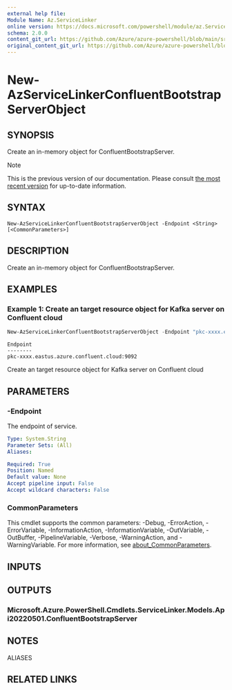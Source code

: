 ```yaml
---
external help file: 
Module Name: Az.ServiceLinker
online version: https://docs.microsoft.com/powershell/module/az.ServiceLinker/new-azservicelinkerconfluentbootstrapserverobject
schema: 2.0.0
content_git_url: https://github.com/Azure/azure-powershell/blob/main/src/ServiceLinker/help/New-AzServiceLinkerConfluentBootstrapServerObject.md
original_content_git_url: https://github.com/Azure/azure-powershell/blob/main/src/ServiceLinker/help/New-AzServiceLinkerConfluentBootstrapServerObject.md
---
```


# New-AzServiceLinkerConfluentBootstrapServerObject

## SYNOPSIS
Create an in-memory object for ConfluentBootstrapServer.

> [!NOTE]
>This is the previous version of our documentation. Please consult [the most recent version](/powershell/module/az.servicelinker/new-azservicelinkerconfluentbootstrapserverobject) for up-to-date information.

## SYNTAX

```
New-AzServiceLinkerConfluentBootstrapServerObject -Endpoint <String> [<CommonParameters>]
```

## DESCRIPTION
Create an in-memory object for ConfluentBootstrapServer.

## EXAMPLES

### Example 1: Create an target resource object for Kafka server on Confluent cloud
```powershell
New-AzServiceLinkerConfluentBootstrapServerObject -Endpoint "pkc-xxxx.eastus.azure.confluent.cloud:9092"
```

```output
Endpoint
--------
pkc-xxxx.eastus.azure.confluent.cloud:9092
```

Create an target resource object for Kafka server on Confluent cloud

## PARAMETERS

### -Endpoint
The endpoint of service.

```yaml
Type: System.String
Parameter Sets: (All)
Aliases:

Required: True
Position: Named
Default value: None
Accept pipeline input: False
Accept wildcard characters: False
```

### CommonParameters
This cmdlet supports the common parameters: -Debug, -ErrorAction, -ErrorVariable, -InformationAction, -InformationVariable, -OutVariable, -OutBuffer, -PipelineVariable, -Verbose, -WarningAction, and -WarningVariable. For more information, see [about_CommonParameters](http://go.microsoft.com/fwlink/?LinkID=113216).

## INPUTS

## OUTPUTS

### Microsoft.Azure.PowerShell.Cmdlets.ServiceLinker.Models.Api20220501.ConfluentBootstrapServer

## NOTES

ALIASES

## RELATED LINKS

